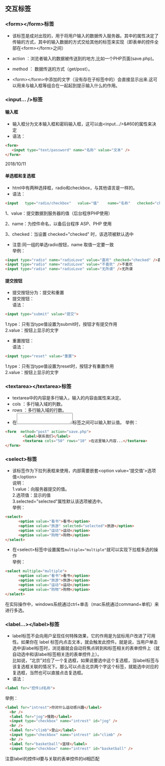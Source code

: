 ## 交互标签

### &#60;form&#62;&#60;/form&#62;标签
* 该标签是成对出现的，用于将用户输入的数据传入服务器。其中的属性决定了传输的方式，其中的输入数据的方式交给其他的标签来实现（即表单的控件全部在&#60;form&#62;&#60;/form&#62;之间）
* action ：浏览者输入的数据被传送到的地方,比如一个PHP页面(save.php)。
* method ： 数据传送的方式（get/post）。  

* &#60;form&#62;&#60;/form&#62;中添加的文字（没有存在子标签中的）会直接显示出来.这可以用来与输入框等组合在一起起到提示输入什么的作用。

### &#60;input... /&#62;标签
#### 输入框
* 输入框分为文本输入框和密码输入框，这可以由&#60;input.../&#62;&#60的属性来决定
* 语法：
```html
<form>
   <input type="text/password" name="名称" value="文本" />
</form>
```
2018/10/11

#### 单选框和复选框
* html中有两种选择框，radio和checkbox，与其他语言是一样的。
* 语法：
```html
<input   type="radio/checkbox"   value="值"    name="名称"   checked="checked"/>
```
1、value：提交数据到服务器的值（后台程序PHP使用）

2、name：为控件命名，以备后台程序 ASP、PHP 使用

3、checked：当设置 checked="checked" 时，该选项被默认选中
* 注意:同一组的单选radio按钮，name 取值一定要一致  
举例：
```html
<input type="radio" name="radioLove" value="喜欢" checked="checked" />喜欢
<input type="radio" name="radioLove" value="不喜欢" />不喜欢
<input type="radio" name="radioLove" value="无所谓" />无所谓
```

#### 提交按钮
* 提交按钮分为：提交和重置
* 提交按钮：  
语法：  
```html
<input type="submit" value="提交">
```
1.type：只有当type值设置为submit时，按钮才有提交作用  
2.value：按钮上显示的文字
* 重置按钮：  
语法：  
```html
<input type="reset" value="重置">
```
1.type：只有当type值设置为reset时，按钮才有重置作用  
2.value：按钮上显示的文字



### &#60;textarea&#62;&#60;/textarea&#62;标签
* textarea中的内容是多行输入，输入的内容由属性来决定。
* cols ：多行输入域的列数。
* rows ：多行输入域的行数。
* 在<textarea></textarea>标签之间可以输入默认值。
举例：
```html
<form  method="post" action="save.php">
        <label>联系我们</label>
        <textarea cols="50" rows="10" >在这里输入内容...</textarea>
</form>
```


### &#60;select&#62;标签
* 该标签作为下拉列表框来使用，内部需要嵌套&#60;option value='提交值'&#62;选项值&#60;/option&#62;  
说明：  
1.value：向服务器提交的值。  
2.选项值：显示的值  
3.selected="selected"属性默认该选项被选中。  
举例：
```html
<select>
      <option value="看书">看书</option>
      <option value="旅游" selected="selected">旅游</option>
      <option value="运动">运动</option>
      <option value="购物">购物</option>
</select>
```
* 在&#60;select&#62;标签中设置属性```multiple="multiple"```就可以实现下拉框多选的操作  
举例：
```html
<select multiple="multiple">
      <option value="看书">看书</option>
      <option value="旅游">旅游</option>
      <option value="运动">运动</option>
      <option value="购物">购物</option>
</select>
```
在实际操作中，windows系统通过ctrl+单击（mac系统通过command+单机）来进行多选。


### &#60;label...&#62;&#60;/label&#62;标签
* label标签不会向用户呈现任何特殊效果，它的作用是为鼠标用户改进了可用性。如果你在 label 标签内点击文本，就会触发此控件。就是说，当用户单击选中该label标签时，浏览器就会自动将焦点转到和标签相关的表单控件上（就自动选中和该label标签相关连的表单控件上）。  
比如说，“北京”对应了一个复选框，如果说要选中这个复选框，当label标签与该复选框关联的情况下。那么可以点击北京两个字这个标签，就能选中对应的复选框，当然也可以直接点击复选框。
* 语法：  
```html
<label for="控件id名称">
```
举例：
```html
<label for="intrest">你对什么运动感兴趣</label>
  <br />
  <label for="jog">慢跑</label>
  <input type="checkbox" name="intrest" id="jog" />
  <br />
  <label for="climb">登山</label>
  <input type="checkbox" name="intrest" id="climb" />
  <br />
  <label for="basketball">篮球</label>
  <input type="checkbox" name="intrest" id="basketball" />
```
注意label的控件id要与关联的表单控件的id相匹配